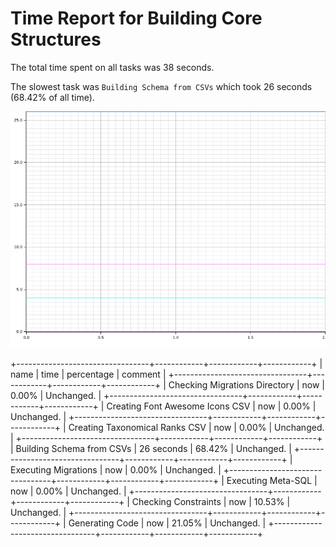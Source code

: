 # Time Report for Building Core Structures

The total time spent on all tasks was 38 seconds.

The slowest task was `Building Schema from CSVs` which took 26 seconds (68.42% of all time).

![Plot](time_requirements_report.png)

+---------------------------------+------------+------------+------------+
| name                            | time       | percentage | comment    |
+---------------------------------+------------+------------+------------+
| Checking Migrations Directory   | now        | 0.00%      | Unchanged. |
+---------------------------------+------------+------------+------------+
| Creating Font Awesome Icons CSV | now        | 0.00%      | Unchanged. |
+---------------------------------+------------+------------+------------+
| Creating Taxonomical Ranks CSV  | now        | 0.00%      | Unchanged. |
+---------------------------------+------------+------------+------------+
| Building Schema from CSVs       | 26 seconds | 68.42%     | Unchanged. |
+---------------------------------+------------+------------+------------+
| Executing Migrations            | now        | 0.00%      | Unchanged. |
+---------------------------------+------------+------------+------------+
| Executing Meta-SQL              | now        | 0.00%      | Unchanged. |
+---------------------------------+------------+------------+------------+
| Checking Constraints            | now        | 10.53%     | Unchanged. |
+---------------------------------+------------+------------+------------+
| Generating Code                 | now        | 21.05%     | Unchanged. |
+---------------------------------+------------+------------+------------+
